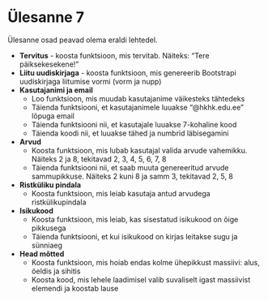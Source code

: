 # Ülesanne 7
Ülesanne osad peavad olema eraldi lehtedel.

* **Tervitus** - koosta funktsioon, mis tervitab. Näiteks: “Tere päiksekesekene!”
* **Liitu uudiskirjaga** - koosta funktsioon, mis genereerib Bootstrapi uudiskirjaga liitumise vormi (vorm ja nupp)
* **Kasutajanimi ja email**
  * Loo funktsioon, mis muudab kasutajanime väikesteks tähtedeks
  * Täienda funktsiooni, et kasutajanimele luuakse “@hkhk.edu.ee” lõpuga email
  * Täienda funktsiooni nii, et kasutajale luuakse 7-kohaline kood
  * Täienda koodi nii, et luuakse tähed ja numbrid läbisegamini
* **Arvud**
  * Koosta funktsioon, mis lubab kasutajal valida arvude vahemikku. Näiteks 2 ja 8, tekitavad 2, 3, 4, 5, 6, 7, 8
  * Täienda funktsiooni nii, et saab muuta genereeritud arvude sammupikkuse. Näiteks 2 kuni 8 ja samm 3, tekitavad 2, 5, 8
* **Ristküliku pindala**
  * Koosta funktsioon, mis leiab kasutaja antud arvudega ristkülikupindala
* **Isikukood**
  * Koosta funktsioon, mis leiab, kas sisestatud isikukood on õige pikkusega
  * Täienda funktsiooni, et kui isikukood on kirjas leitakse sugu ja sünniaeg
* **Head mõtted**
  * Koosta funktsioon, mis hoiab endas kolme ühepikkust massiivi: alus, öeldis ja sihitis
  * Koosta kood, mis lehele laadimisel valib suvaliselt igast massiivist elemendi ja koostab lause
